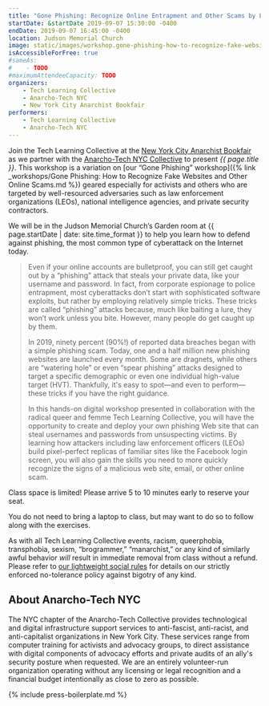 ```yaml
---
title: "Gone Phishing: Recognize Online Entrapment and Other Scams by Learning How to Launch Your Own Phishing Attack Website"
startDate: &startDate 2019-09-07 15:30:00 -0400
endDate: 2019-09-07 16:45:00 -0400
location: Judson Memorial Church
image: static/images/workshop.gone-phishing-how-to-recognize-fake-websites-and-other-online-scams.blue.rectangle.png
isAccessibleForFree: true
#sameAs:
#    - TODO
#maximumAttendeeCapacity: TODO
organizers:
    - Tech Learning Collective
    - Anarcho-Tech NYC
    - New York City Anarchist Bookfair
performers:
    - Tech Learning Collective
    - Anarcho-Tech NYC
---
```


Join the Tech Learning Collective at the [New York City Anarchist Bookfair](https://anarchistbookfair.net/) as we partner with the [Anarcho-Tech NYC Collective](https://github.com/AnarchoTechNYC/meta/wiki) to present *{{ page.title }}*. This workshop is a variation on [our &ldquo;Gone Phishing&rdquo; workshop]({% link _workshops/Gone Phishing: How to Recognize Fake Websites and Other Online Scams.md %}) geared especially for activists and others who are targeted by well-resourced adversaries such as law enforcement organizations (LEOs), national intelligence agencies, and private security contractors.

We will be in the Judson Memorial Church&rsquo;s Garden room at {{ page.startDate | date: site.time_format }} to help you learn how to defend against phishing, the most common type of cyberattack on the Internet today.

> Even if your online accounts are bulletproof, you can still get caught out by a &ldquo;phishing&rdquo; attack that steals your private data, like your username and password. In fact, from corporate espionage to police entrapment, most cyberattacks don&rsquo;t start with sophisticated software exploits, but rather by employing relatively simple tricks. These tricks are called &ldquo;phishing&rdquo; attacks because, much like baiting a lure, they won&rsquo;t work unless you bite. However, many people do get caught up by them.
>
> In 2019, ninety percent (90%!) of reported data breaches began with a simple phishing scam. Today, one and a half million new phishing websites are launched every month. Some are dragnets, while others are &ldquo;watering hole&rdquo; or even &ldquo;spear phishing&rdquo; attacks designed to target a specific demographic or even one individual high-value target (HVT). Thankfully, it's easy to spot&mdash;and even to perform&mdash;these tricks if you have the right guidance.
>
> In this hands-on digital workshop presented in collaboration with the radical queer and femme Tech Learning Collective, you will have the opportunity to create and deploy your own phishing Web site that can steal usernames and passwords from unsuspecting victims. By learning how attackers including law enforcement officers (LEOs) build pixel-perfect replicas of familiar sites like the Facebook login screen, you will also gain the skills you need to more quickly recognize the signs of a malicious web site, email, or other online scam.

Class space is limited! Please arrive 5 to 10 minutes early to reserve your seat.

You do not need to bring a laptop to class, but may want to do so to follow along with the exercises.

As with all Tech Learning Collective events, racism, queerphobia, transphobia, sexism, “brogrammer,” “manarchist,” or any kind of similarly awful behavior *will* result in immediate removal from class without a refund. Please refer to [our lightweight social rules](https://github.com/AnarchoTechNYC/meta/wiki/Social-rules) for details on our strictly enforced no-tolerance policy against bigotry of any kind.

## About Anarcho-Tech NYC

The NYC chapter of the Anarcho-Tech Collective provides technological and digital infrastructure support services to anti-fascist, anti-racist, and anti-capitalist organizations in New York City. These services range from computer training for activists and advocacy groups, to direct assistance with digital components of advocacy efforts and private audits of an ally's security posture when requested. We are an entirely volunteer-run organization operating without any licensing or legal recognition and a financial budget intentionally as close to zero as possible.

{% include press-boilerplate.md %}
